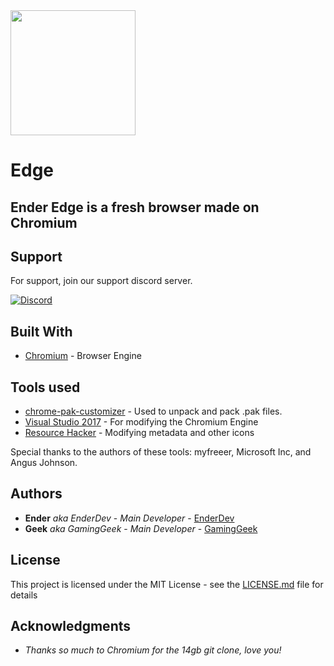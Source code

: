 <img src="https://camo.githubusercontent.com/..." data-canonical-src="https://bot.ender.site/img/ender_edge_icon.png" width="200" height="200" />

# Edge
## Ender Edge is a fresh browser made on Chromium

## Support

For support, join our support discord server.

[![Discord](https://discordapp.com/api/guilds/525056817399726102/widget.png?style=banner2)](https://discordbots.org/servers/525056817399726102)

## Built With

* [Chromium](https://chromium.org) - Browser Engine

## Tools used

* [chrome-pak-customizer](https://github.com/myfreeer/chrome-pak-customizer) - Used to unpack and pack .pak files.
* [Visual Studio 2017](https://visualstudio.microsoft.com/downloads/#js-downloads-search) - For modifying the Chromium Engine
* [Resource Hacker](http://www.angusj.com/resourcehacker/) - Modifying metadata and other icons

Special thanks to the authors of these tools: myfreeer, Microsoft Inc, and Angus Johnson.

## Authors

* **Ender** *aka EnderDev* - *Main Developer* - [EnderDev](https://github.com/EnderDev)
* **Geek** *aka GamingGeek* - *Main Developer* - [GamingGeek](https://github.com/GamingGeek)

## License

This project is licensed under the MIT License - see the [LICENSE.md](LICENSE.md) file for details

## Acknowledgments

* *Thanks so much to Chromium for the 14gb git clone, love you!*

